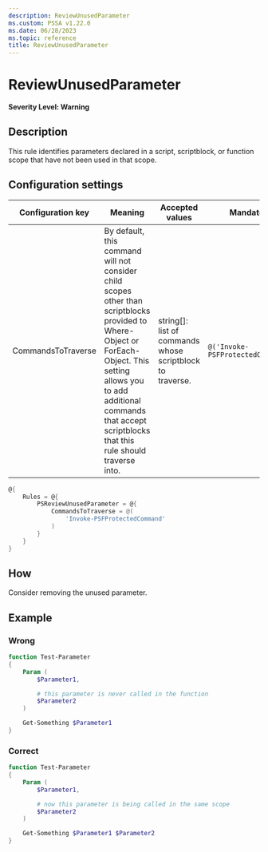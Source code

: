 ```yaml
---
description: ReviewUnusedParameter
ms.custom: PSSA v1.22.0
ms.date: 06/28/2023
ms.topic: reference
title: ReviewUnusedParameter
---
```

# ReviewUnusedParameter

**Severity Level: Warning**

## Description

This rule identifies parameters declared in a script, scriptblock, or function scope that have not
been used in that scope.

## Configuration settings

|Configuration key|Meaning|Accepted values|Mandatory|Example|
|---|---|---|---|---|
|CommandsToTraverse|By default, this command will not consider child scopes other than scriptblocks provided to Where-Object or ForEach-Object. This setting allows you to add additional commands that accept scriptblocks that this rule should traverse into.|string[]: list of commands whose scriptblock to traverse.|`@('Invoke-PSFProtectedCommand')`|

```powershell
@{
    Rules = @{
        PSReviewUnusedParameter = @{
            CommandsToTraverse = @(
                'Invoke-PSFProtectedCommand'
            )
        }
    }
}
```

## How

Consider removing the unused parameter.

## Example

### Wrong

```powershell
function Test-Parameter
{
    Param (
        $Parameter1,

        # this parameter is never called in the function
        $Parameter2
    )

    Get-Something $Parameter1
}
```

### Correct

```powershell
function Test-Parameter
{
    Param (
        $Parameter1,

        # now this parameter is being called in the same scope
        $Parameter2
    )

    Get-Something $Parameter1 $Parameter2
}
```
